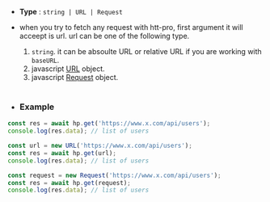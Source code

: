 - **Type** : `string | URL | Request`
- when you try to fetch any request with htt-pro, first argument it will acceept is url. url can be one of the following type.

  1.  `string`. it can be absoulte URL or relative URL if you are working with `baseURL`.
  2.  javascript [URL](https://developer.mozilla.org/en-US/docs/Web/API/URL) object.
  3.  javascript [Request](https://developer.mozilla.org/en-US/docs/Web/API/Request) object.
      <br/><br/>

- ### Example

```ts
const res = await hp.get('https://www.x.com/api/users');
console.log(res.data); // list of users
```

```ts
const url = new URL('https://www.x.com/api/users');
const res = await hp.get(url);
console.log(res.data); // list of users
```

```ts
const request = new Request('https://www.x.com/api/users');
const res = await hp.get(request);
console.log(res.data); // list of users
```
